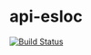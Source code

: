 # api-esloc


[![Build Status](https://travis-ci.com/teoitinga/api-esloc.svg?branch=master)](https://travis-ci.com/teoitinga/api-esloc)
